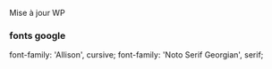 Mise à jour WP

### fonts google
font-family: 'Allison', cursive;
font-family: 'Noto Serif Georgian', serif;